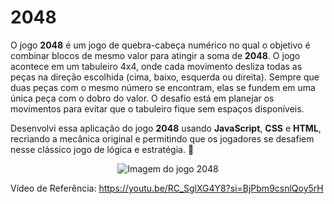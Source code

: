 # 2048

O jogo **2048** é um jogo de quebra-cabeça numérico no qual o objetivo é combinar blocos de mesmo valor para atingir a soma de **2048**. O jogo acontece em um tabuleiro 4x4, onde cada movimento desliza todas as peças na direção escolhida (cima, baixo, esquerda ou direita). Sempre que duas peças com o mesmo número se encontram, elas se fundem em uma única peça com o dobro do valor. O desafio está em planejar os movimentos para evitar que o tabuleiro fique sem espaços disponíveis.  

Desenvolvi essa aplicação do jogo **2048** usando **JavaScript**, **CSS** e **HTML**, recriando a mecânica original e permitindo que os jogadores se desafiem nesse clássico jogo de lógica e estratégia. 🚀

<p align="center">
  <img src="https://github.com/user-attachments/assets/e3243772-8b55-4c7a-9ad2-0b40ce606547" alt="Imagem do jogo 2048">
</p>

Vídeo de Referência: https://youtu.be/RC_SglXG4Y8?si=BjPbm9csnlQoy5rH
